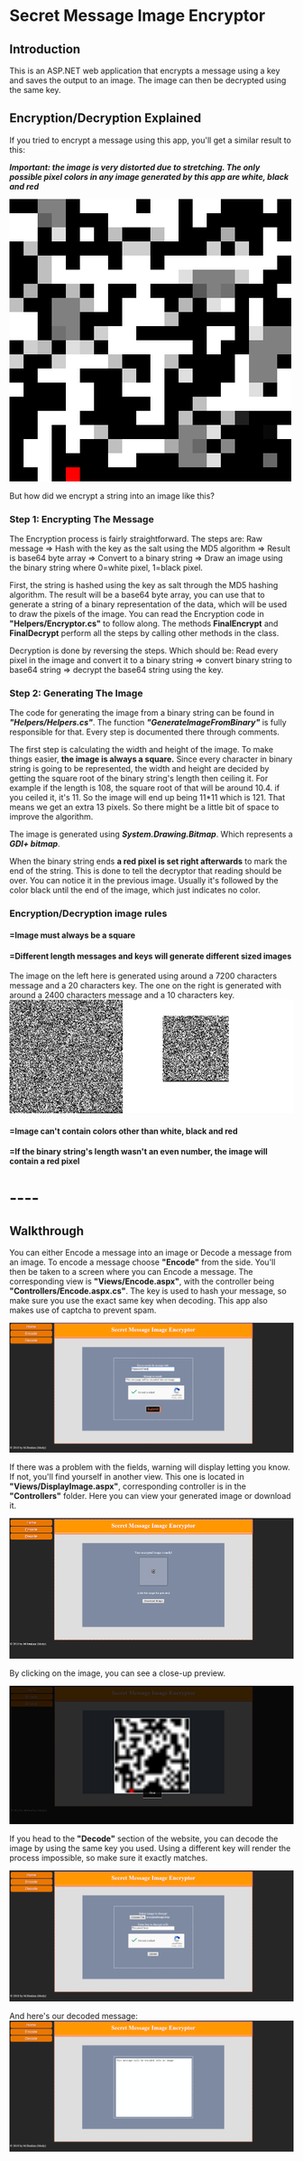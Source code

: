# Secret Message Image Encryptor
## Introduction
This is an ASP.NET web application that encrypts a message using a key and saves the output to an image. The image can then be decrypted using the same key.

## Encryption/Decryption Explained
If you tried to encrypt a message using this app, you'll get a similar result to this:

***Important: the image is very distorted due to stretching. The only possible pixel colors in any image generated by this app are white, black and red***

![Alt text](Screenshots/example.png?raw=true "example")

But how did we encrypt a string into an image like this?
### Step 1: Encrypting The Message
The Encryption process is fairly straightforward. The steps are: Raw message => Hash with the key as the salt using the MD5 algorithm => Result is base64 byte array => Convert to a binary string => Draw an image using the binary string where 0=white pixel, 1=black pixel.  

First, the string is hashed using the key as salt through the MD5 hashing algorithm. The result will be a base64 byte array, you can use that to generate a string of a binary representation of the data, which will be used to draw the pixels of the image. You can read the Encryption code in **"Helpers/Encryptor.cs"** to follow along. The methods **FinalEncrypt** and **FinalDecrypt** perform all the steps by calling other methods in the class.

Decryption is done by reversing the steps. Which should be:
Read every pixel in the image and convert it to a binary string => convert binary string to base64 string => decrypt the base64 string using the key.

### Step 2: Generating The Image

The code for generating the image from a binary string can be found in ***"Helpers/Helpers.cs"***. 
The function ***"GenerateImageFromBinary"*** is fully responsible for that. Every step is documented there through comments.

The first step is calculating the width and height of the image. To make things easier, **the image is always a square.** Since every character in binary string is going to be represented, the width and height are decided by getting the square root of the binary string's length then ceiling it. For example if the length is 108, the square root of that will be around 10.4. if you ceiled it, it's 11. So the image will end up being 11\*11 which is 121. That means we get an extra 13 pixels. So there might be a little bit of space to improve the algorithm.

The image is generated using ***System.Drawing.Bitmap***. Which represents a ***GDI+ bitmap***.

When the binary string ends **a red pixel is set right afterwards** to mark the end of the string. This is done to tell the decryptor that reading should be over. You can notice it in the previous image. Usually it's followed by the color black until the end of the image, which just indicates no color.

### Encryption/Decryption image rules

#### **=Image must always be a square**
#### **=Different length messages and keys will generate different sized images**
The image on the left here is generated using around a 7200 characters message and a 20 characters key.
The one on the right is generated with around a 2400 characters message and a 10 characters key.
![Alt text](Screenshots/comparison.png?raw=true "Comparison")
#### **=Image can't contain colors other than white, black and red**
#### **=If the binary string's length wasn't an even number, the image will contain a red pixel**


# ----

## Walkthrough

You can either Encode a message into an image or Decode a message from an image. To encode a message choose **"Encode"** from the side. 
You'll then be taken to a screen where you can Encode a message. The corresponding view is **"Views/Encode.aspx"**, with the controller being **"Controllers/Encode.aspx.cs"**. The key is used to hash your message, so make sure you use the exact same key when decoding. 
This app also makes use of captcha to prevent spam.

![Alt text](Screenshots/2.png?raw=true "Main page")

If there was a problem with the fields, warning will display letting you know. If not, you'll find yourself in another view. This one is located in **"Views/DisplayImage.aspx"**, corresponding controller is in the **"Controllers"** folder.
Here you can view your generated image or download it.

![Alt text](Screenshots/3.png?raw=true "Displaying generated image")

By clicking on the image, you can see a close-up preview.

![Alt text](Screenshots/4.png?raw=true "Displaying generated image")

If you head to the **"Decode"** section of the website, you can decode the image by using the same key you used. 
Using a different key will render the process impossible, so make sure it exactly matches.

![Alt text](Screenshots/5.png?raw=true "Decoding image")

And here's our decoded message:
![Alt text](Screenshots/6.png?raw=true "Decoding image")
